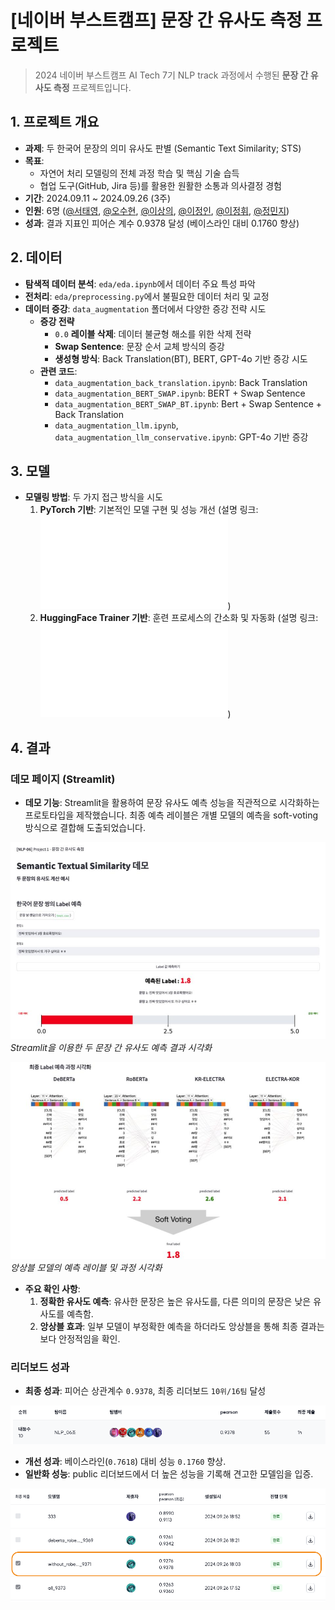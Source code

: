 # [네이버 부스트캠프] 문장 간 유사도 측정 프로젝트
> 2024 네이버 부스트캠프 AI Tech 7기 NLP track 과정에서 수행된 **문장 간 유사도 측정** 프로젝트입니다.

## 1. 프로젝트 개요
- **과제**: 두 한국어 문장의 의미 유사도 판별 (Semantic Text Similarity; STS)
- **목표**:
    - 자연어 처리 모델링의 전체 과정 학습 및 핵심 기술 습득
    - 협업 도구(GitHub, Jira 등)를 활용한 원활한 소통과 의사결정 경험
- **기간**: 2024.09.11 ~ 2024.09.26 (3주)
- **인원**: 6명 ([@서태영](https://github.com/sty0507), [@오수현](https://github.com/ocean010315), [@이상의](https://github.com/LeSaUi), [@이정인](https://github.com/leeennn), [@이정휘](https://github.com/LeeJeongHwi), [@정민지](https://github.com/minjijeong98))
- **성과**: 결과 지표인 피어슨 계수 0.9378 달성 (베이스라인 대비 0.1760 향상)


## 2. 데이터 
- **탐색적 데이터 분석**: `eda/eda.ipynb`에서 데이터 주요 특성 파악
- **전처리**: `eda/preprocessing.py`에서 불필요한 데이터 처리 및 교정
- **데이터 증강**:  `data_augmentation` 폴더에서 다양한 증강 전략 시도
    - **증강 전략**
        - `0.0` **레이블 삭제**: 데이터 불균형 해소를 위한 삭제 전략
        - **Swap Sentence**: 문장 순서 교체 방식의 증강
        - **생성형 방식**: Back Translation(BT), BERT, GPT-4o 기반 증강 시도
    - **관련 코드**:
        - `data_augmentation_back_translation.ipynb`: Back Translation
        - `data_augmentation_BERT_SWAP.ipynb`: BERT + Swap Sentence
        - `data_augmentation_BERT_SWAP_BT.ipynb`: Bert + Swap Sentence + Back Translation
        - `data_augmentation_llm.ipynb`, `data_augmentation_llm_conservative.ipynb`: GPT-4o 기반 증강

## 3. 모델
- **모델링 방법**: 두 가지 접근 방식을 시도
    1. **PyTorch 기반**: 기본적인 모델 구현 및 성능 개선 (설명 링크: ![Baseline for PyTorch](torch_code/README.md))
    2. **HuggingFace Trainer 기반**: 훈련 프로세스의 간소화 및 자동화 (설명 링크: ![Baseline for HuggingFace](huggingface_code/README.md))


## 4. 결과

### 데모 페이지 (Streamlit)

- **데모 기능**: Streamlit을 활용하여 문장 유사도 예측 성능을 직관적으로 시각화하는 프로토타입을 제작했습니다. 최종 예측 레이블은 개별 모델의 예측을 soft-voting 방식으로 결합해 도출되었습니다.

![demo image1](demo/image/demo_1.jpg)
_Streamlit을 이용한 두 문장 간 유사도 예측 결과 시각화_

![demo image2](demo/image/demo_2.jpg)
_앙상블 모델의 예측 레이블 및 과정 시각화_

- **주요 확인 사항**: 
    1.  **정확한 유사도 예측**: 유사한 문장은 높은 유사도를, 다른 의미의 문장은 낮은 유사도를 예측함.
    2.  **앙상블 효과**: 일부 모델이 부정확한 예측을 하더라도 앙상블을 통해 최종 결과는 보다 안정적임을 확인.



### 리더보드 성과
- **최종 성과**: 피어슨 상관계수 `0.9378`, 최종 리더보드 `10위/16팀` 달성

![Leaderboard Image](demo/image/leaderboard_final.png)

- **개선 성과**: 베이스라인(`0.7618`) 대비 성능 `0.1760` 향상.
- **일반화 성능**: public 리더보드에서 더 높은 성능을 기록해 견고한 모델임을 입증.

![Leaderboard Image2](demo/image/leaderboard_final2.png)




